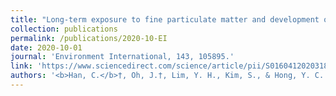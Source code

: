 ```yaml
---
title: "Long-term exposure to fine particulate matter and development of chronic obstructive pulmonary disease in the elderly"
collection: publications
permalink: /publications/2020-10-EI
date: 2020-10-01
journal: 'Environment International, 143, 105895.'
link: 'https://www.sciencedirect.com/science/article/pii/S016041202031850X'
authors: '<b>Han, C.</b>†, Oh, J.†, Lim, Y. H., Kim, S., & Hong, Y. C. (2020).'
---
```

